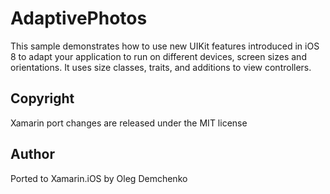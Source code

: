 AdaptivePhotos
==============

This sample demonstrates how to use new UIKit features introduced in iOS 8 to adapt your application to run on different devices, screen sizes and orientations. It uses size classes, traits, and additions to view controllers.

Copyright
---------

Xamarin port changes are released under the MIT license

Author
------

Ported to Xamarin.iOS by Oleg Demchenko
